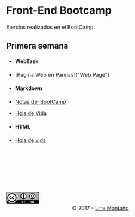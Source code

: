 # Front-End Bootcamp

Ejercios realizados en el BootCamp

## Primera semana

* #### WebTask
 * [Pagina Web en Parejas]("Web Page")<!--Falta relizar la pagina-->


* #### Markdown
 * [Notas del BootCamp](bootcamp-notes.md "BootCamp Notes")
 * [Hoja de Vida](curriculum-vitae.md "Curriculum Vitae")

* #### HTML
 * [Hoja de vida](index.html "Curriculum Vitae")



 <br />
 <br />
 <br />
 <br />
 <br />
 <br />
 <center>
   <footer>
      <a style="float: left" rel="license" href="https://creativecommons.org/licenses/by-sa/3.0/deed.en_US"><img alt="Creative Commons License" style="border-width:0" src="img/cc.png"></a>
 <p>
 <br />
 <br />
       © 2017  -
         <a href="https://github.com/linamontano">Lina Montaño</a>
     </p>

   </footer>
   </center>

